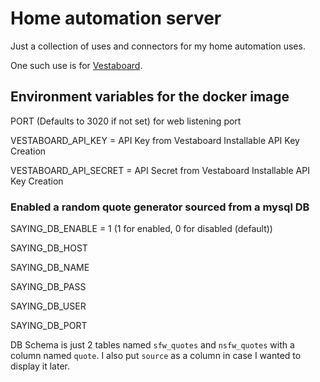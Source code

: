 # Home automation server

Just a collection of uses and connectors for my home automation uses.

One such use is for [Vestaboard](https://www.vestaboard.com/).

## Environment variables for the docker image
PORT (Defaults to 3020 if not set) for web listening port

VESTABOARD_API_KEY = API Key from Vestaboard Installable API Key Creation

VESTABOARD_API_SECRET = API Secret from Vestaboard Installable API Key Creation


### Enabled a random quote generator sourced from a mysql DB
SAYING_DB_ENABLE = 1 (1 for enabled, 0 for disabled (default))

SAYING_DB_HOST

SAYING_DB_NAME

SAYING_DB_PASS

SAYING_DB_USER

SAYING_DB_PORT


DB Schema is just 2 tables named `sfw_quotes` and `nsfw_quotes` with a column named `quote`.  I also put `source` as a column in case I wanted to display it later.
